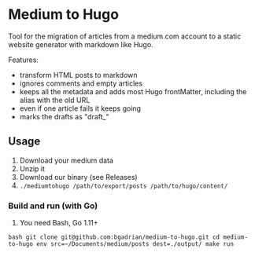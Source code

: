 # Medium to Hugo 
Tool for the migration of articles from a medium.com account to a static website generator with markdown like Hugo.

Features:
* transform HTML posts to markdown
* ignores comments and empty articles
* keeps all the metadata and adds most Hugo frontMatter, including the alias with the old URL
* even if one article fails it keeps going
* marks the drafts as "draft_"

## Usage 

1. Download your medium data
2. Unzip it
3. Download our binary (see Releases)
4. `./mediumtohugo /path/to/export/posts /path/to/hugo/content/`


### Build and run (with Go)
1. You need Bash, Go 1.11+

``bash
git clone git@github.com:bgadrian/medium-to-hugo.git
cd medium-to-hugo
env src=~/Documents/medium/posts dest=./output/ make run
``